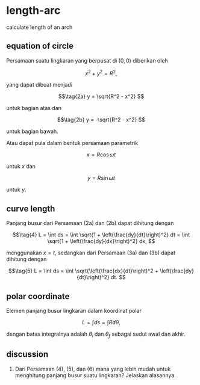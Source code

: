 # length-arc
calculate length of an arch


## equation of circle
Persamaan suatu lingkaran yang berpusat di $(0, 0)$ diberikan oleh

$$\tag{1}
x^2 + y^2 = R^2,
$$

yang dapat dibuat menjadi

$$\tag{2a}
y = \sqrt{R^2 - x^2}
$$

untuk bagian atas dan

$$\tag{2b}
y = -\sqrt{R^2 - x^2}
$$

untuk bagian bawah.

Atau dapat pula dalam bentuk persamaan parametrik

$$\tag{3a}
x = R \cos \omega t
$$

untuk $x$ dan

$$\tag{3b}
y = R \sin \omega t
$$

untuk $y$.


## curve length
Panjang busur dari Persamaan (2a) dan (2b) dapat dihitung dengan

$$\tag{4}
L = \int ds = \int \sqrt{1 + \left(\frac{dy}{dt}\right)^2}  dt = \int \sqrt{1 + \left(\frac{dy}{dx}\right)^2} dx,
$$

menggunakan $x = t$, sedangkan dari Persamaan (3a) dan (3b) dapat dihitung dengan

$$\tag{5}
L = \int ds = \int \sqrt{\left(\frac{dx}{dt}\right)^2 + \left(\frac{dy}{dt}\right)^2} dt.
$$


## polar coordinate
Elemen panjang busur lingkaran dalam koordinat polar

$$\tag{6}
L = \int ds = \int R  d\theta,
$$

dengan batas integralnya adalah $\theta_i$ dan $\theta_f$ sebagai sudut awal dan akhir.


## discussion
1. Dari Persamaan (4), (5), dan (6) mana yang lebih mudah untuk menghitung panjang busur suatu lingkaran? Jelaskan alasannya.